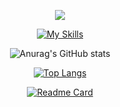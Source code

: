 <div align="center">
  
![](https://github.com/seazabuky/seazabuky/blob/main/banner.png)

[![My Skills](https://skillicons.dev/icons?i=python,java,html,css)](https://skillicons.dev)
  
![Anurag's GitHub stats](https://github-readme-stats.vercel.app/api?username=seazabuky&show_icons=true&theme=cobalt)

[![Top Langs](https://github-readme-stats.vercel.app/api/top-langs/?username=seazabuky&layout=compact&theme=cobalt)](https://github.com/anuraghazra/github-readme-stats)

[![Readme Card](https://github-readme-stats.vercel.app/api/pin/?username=seazabuky&repo=Buky-The-Adventure&theme=cobalt&show_owner=true)](https://github.com/seazabuky/Buky-The-Adventure)
 
</div>

